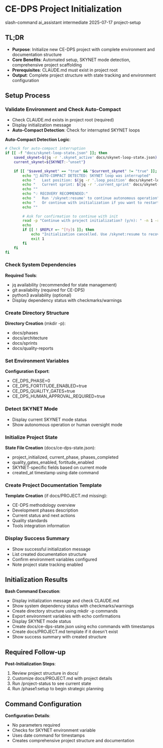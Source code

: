 # <context>CE-DPS Project Initialization</context>

<meta>
  <title>CE-DPS Project Initialization</title>
  <type>slash-command</type>
  <audience>ai_assistant</audience>
  <complexity>intermediate</complexity>
  <updated>2025-07-17</updated>
  <scope>project-setup</scope>
</meta>

## <summary priority="critical">TL;DR</summary>
- **Purpose**: Initialize new CE-DPS project with complete environment and documentation structure
- **Core Benefits**: Automated setup, SKYNET mode detection, comprehensive project scaffolding
- **Prerequisites**: CLAUDE.md must exist in project root
- **Output**: Complete project structure with state tracking and environment configuration

## <instructions priority="high">Setup Process</instructions>

### <step-1>Validate Environment and Check Auto-Compact</step-1>
- Check CLAUDE.md exists in project root (required)
- Display initialization message
- **Auto-Compact Detection**: Check for interrupted SKYNET loops

**Auto-Compact Detection Logic**:
```bash
# Check for auto-compact interruption
if [[ -f "docs/skynet-loop-state.json" ]]; then
    saved_skynet=$(jq -r '.skynet_active' docs/skynet-loop-state.json)
    current_skynet=${SKYNET:-"unset"}
    
    if [[ "$saved_skynet" == "true" && "$current_skynet" != "true" ]]; then
        echo "🔴 AUTO-COMPACT DETECTED: SKYNET loop was interrupted"
        echo "   Last position: $(jq -r '.loop_position' docs/skynet-loop-state.json)"
        echo "   Current sprint: $(jq -r '.current_sprint' docs/skynet-loop-state.json)"
        echo ""
        echo "💡 RECOVERY RECOMMENDED:"
        echo "   Run '/skynet:resume' to continue autonomous operation"
        echo "   Or continue with initialization if you want to restart"
        echo ""
        
        # Ask for confirmation to continue with init
        read -p "Continue with project initialization? (y/n): " -n 1 -r
        echo
        if [[ ! $REPLY =~ ^[Yy]$ ]]; then
            echo "Initialization cancelled. Use /skynet:resume to recover."
            exit 1
        fi
    fi
fi
```

### <step-2>Check System Dependencies</step-2>
**Required Tools**:
- jq availability (recommended for state management)
- git availability (required for CE-DPS)
- python3 availability (optional)
- Display dependency status with checkmarks/warnings

### <step-3>Create Directory Structure</step-3>
**Directory Creation** (mkdir -p):
- docs/phases
- docs/architecture
- docs/sprints
- docs/quality-reports

### <step-4>Set Environment Variables</step-4>
**Configuration Export**:
- CE_DPS_PHASE=0
- CE_DPS_FORTITUDE_ENABLED=true
- CE_DPS_QUALITY_GATES=true
- CE_DPS_HUMAN_APPROVAL_REQUIRED=true

### <step-5>Detect SKYNET Mode</step-5>
- Display current SKYNET mode status
- Show autonomous operation or human oversight mode

### <step-6>Initialize Project State</step-6>
**State File Creation** (docs/ce-dps-state.json):
- project_initialized, current_phase, phases_completed
- quality_gates_enabled, fortitude_enabled
- SKYNET-specific fields based on current mode
- created_at timestamp using date command

### <step-7>Create Project Documentation Template</step-7>
**Template Creation** (if docs/PROJECT.md missing):
- CE-DPS methodology overview
- Development phases description
- Current status and next actions
- Quality standards
- Tools integration information

### <step-8>Display Success Summary</step-8>
- Show successful initialization message
- List created documentation structure
- Confirm environment variables configured
- Note project state tracking enabled

## <expected-output priority="medium">Initialization Results</expected-output>

**Bash Command Execution**:
- Display initialization message and check CLAUDE.md
- Show system dependency status with checkmarks/warnings
- Create directory structure using mkdir -p commands
- Export environment variables with echo confirmations
- Display SKYNET mode status
- Create docs/ce-dps-state.json using echo commands with timestamps
- Create docs/PROJECT.md template if it doesn't exist
- Show success summary with created structure

## <human-actions priority="high">Required Follow-up</human-actions>

**Post-Initialization Steps**:
1. Review project structure in docs/
2. Customize docs/PROJECT.md with project details  
3. Run /project-status to see current state
4. Run /phase1:setup to begin strategic planning

## <parameters priority="low">Command Configuration</parameters>
**Configuration Details**:
- No parameters required
- Checks for SKYNET environment variable
- Uses date command for timestamps
- Creates comprehensive project structure and documentation